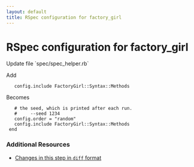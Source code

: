 ```yaml
---
layout: default
title: RSpec configuration for factory_girl
---
```


<h1 id="main">RSpec configuration for factory_girl</h1>
Update file `spec/spec_helper.rb`

Add
<pre><code>   config.include FactoryGirl::Syntax::Methods</code></pre>


Becomes
<pre><code>   # the seed, which is printed after each run.
   #     --seed 1234
   config.order = &quot;random&quot;
   config.include FactoryGirl::Syntax::Methods
 end
</code></pre>



### Additional Resources

* [Changes in this step in `diff` format](https://github.com/stevenhallen/rails_getting_started_bdd/commit/00e00b9a3b7ed0c54b79d4052b63abb9090706f7)

